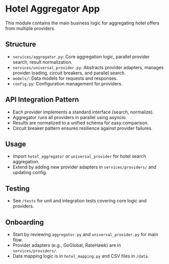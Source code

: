 # Hotel Aggregator App

This module contains the main business logic for aggregating hotel offers from multiple providers.

## Structure
- `services/aggregator.py`: Core aggregation logic, parallel provider search, result normalization.
- `services/universal_provider.py`: Abstracts provider adapters, manages provider loading, circuit breakers, and parallel search.
- `models/`: Data models for requests and responses.
- `config.py`: Configuration management for providers.

## API Integration Pattern
- Each provider implements a standard interface (search, normalize).
- Aggregator runs all providers in parallel using asyncio.
- Results are normalized to a unified schema for easy comparison.
- Circuit breaker pattern ensures resilience against provider failures.

## Usage
- Import `hotel_aggregator` or `universal_provider` for hotel search aggregation.
- Extend by adding new provider adapters in `services/providers/` and updating config.

## Testing
- See `/tests` for unit and integration tests covering core logic and providers.

## Onboarding
- Start by reviewing `aggregator.py` and `universal_provider.py` for main flow.
- Provider adapters (e.g., GoGlobal, RateHawk) are in `services/providers/`.
- Data mapping logic is in `hotel_mapping.py` and CSV files in `/data`.
